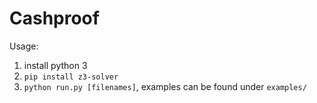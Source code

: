 # Cashproof

Usage:

1. install python 3
2. `pip install z3-solver`
3. `python run.py [filenames]`, examples can be found under `examples/`
